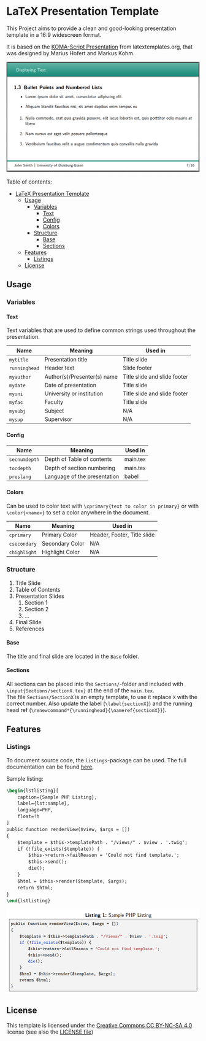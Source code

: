 # LaTeX Presentation Template

This Project aims to provide a clean and good-looking presentation template in a 16:9 widescreen format.

It is based on the [KOMA-Script Presentation](http://www.latextemplates.com/template/koma-script-presentation) from latextemplates.org, that was designed by Marius Hofert and Markus Kohm.

![Sample Slide](readme-img/sample_slide.png)

Table of contents:
- [LaTeX Presentation Template](#latex-presentation-template)
  - [Usage](#usage)
    - [Variables](#variables)
      - [Text](#text)
      - [Config](#config)
      - [Colors](#colors)
    - [Structure](#structure)
      - [Base](#base)
      - [Sections](#sections)
  - [Features](#features)
    - [Listings](#listings)
  - [License](#license)

## Usage

### Variables

#### Text

Text variables that are used to define common strings used throughout the presentation.

| Name          | Meaning                     | Used in                      |
| ------------- | --------------------------- | ---------------------------- |
| `mytitle`     | Presentation title          | Title slide                  |
| `runninghead` | Header text                 | Slide footer                 |
| `myauthor`    | Author(s)/Presenter(s) name | Title slide and slide footer |
| `mydate`      | Date of presentation        | Title slide                  |
| `myuni`       | University or institution   | Title slide and slide footer |
| `myfac`       | Faculty                     | Title slide                  |
| `mysubj`      | Subject                     | N/A                          |
| `mysup`       | Supervisor                  | N/A                          |


#### Config

| Name          | Meaning                      | Used in  |
| ------------- | ---------------------------- | -------- |
| `secnumdepth` | Depth of Table of contents   | main.tex |
| `tocdepth`    | Depth of section numbering   | main.tex |
| `preslang`    | Language of the presentation | babel    |


#### Colors

Can be used to color text with `\cprimary{text to color in primary}` or with `\color{<name>}` to set a color anywhere in the document.

| Name         | Meaning         | Used in                     |
| ------------ | --------------- | --------------------------- |
| `cprimary`   | Primary Color   | Header, Footer, Title slide |
| `csecondary` | Secondary Color | N/A                         |
| `chighlight` | Highlight Color | N/A                         |


### Structure

1. Title Slide
2. Table of Contents
3. Presentation Slides
   1. Section 1
   2. Section 2
   3. ...
4. Final Slide
5. References

#### Base
The title and final slide are located in the `Base` folder.

#### Sections
All sections can be placed into the `Sections/`-folder and included with `\input{Sections/sectionX.tex}` at the end of the `main.tex`.  
The file `Sections/SectionX` is an empty template, to use it replace `X` with the correct number. Also update the label (`\label{sectionX}`) and the running head ref (`\renewcommand*{\runninghead}{\nameref{sectionX}}`).

## Features

### Listings

To document source code, the `listings`-package can be used. The full documentation can be found [here](http://mirror.utexas.edu/ctan/macros/latex/contrib/listings/listings.pdf).

Sample listing:

```tex
\begin{lstlisting}[
    caption={Sample PHP Listing},
    label={lst:sample},
    language=PHP,
    float=!h
]
public function renderView($view, $args = [])
{
    $template = $this->templatePath . "/views/" . $view . '.twig';
    if (!file_exists($template)) {
        $this->return->failReason = 'Could not find template.';
        $this->send();
        die();
    }
    $html = $this->render($template, $args);
    return $html;
}
\end{lstlisting}
```

![Sample Listing](readme-img/sample_listing.png)

## License

This template is licensed under the [Creative Commons CC BY-NC-SA 4.0](https://creativecommons.org/licenses/by-nc-sa/4.0/) license (see also the [LICENSE file](LICENSE.md))